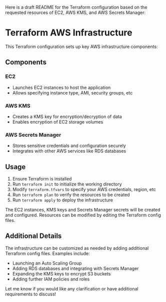 Here is a draft README for the Terraform configuration based on the requested resources of EC2, AWS KMS, and AWS Secrets Manager:

# Terraform AWS Infrastructure

This Terraform configuration sets up key AWS infrastructure components:

## Components

### EC2
- Launches EC2 instances to host the application
- Allows specifying instance type, AMI, security groups, etc

### AWS KMS
- Creates a KMS key for encryption/decryption of data
- Enables encryption of EC2 storage volumes

### AWS Secrets Manager
- Stores sensitive credentials and configuration securely
- Integrates with other AWS services like RDS databases

## Usage

1. Ensure Terraform is installed
2. Run `terraform init` to initialize the working directory 
3. Modify `terraform.tfvars` to specify your AWS credentials, region, etc
4. Run `terraform plan` to verify the resources to be created
5. Run `terraform apply` to deploy the infrastructure

The EC2 instances, KMS keys and Secrets Manager secrets will be created and configured. Resources can be modified by editing the Terraform config files.

## Additional Details

The infrastructure can be customized as needed by adding additional Terraform config files. Examples include:
- Launching an Auto Scaling Group 
- Adding RDS databases and integrating with Secrets Manager
- Expanding the KMS keys to encrypt S3 buckets
- Adding further IAM policies and roles

Let me know if you would like any clarification or have additional requirements to discuss!